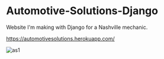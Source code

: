 # Automotive-Solutions-Django
Website I'm making with Django for a Nashville mechanic.

https://automotivesolutions.herokuapp.com/

![as1](https://user-images.githubusercontent.com/40894497/186736869-f9e6af18-222a-49f3-ab75-e2ab0e7bfbdd.png)
